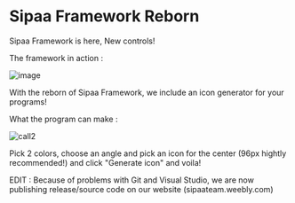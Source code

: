 # Sipaa Framework Reborn

Sipaa Framework is here, New controls!

The framework in action :

![image](https://user-images.githubusercontent.com/81994075/176878605-3fe146ee-febc-4b8f-bf16-19a4a966189e.png)

With the reborn of Sipaa Framework, we include an icon generator for your programs!

What the program can make :

![call2](https://user-images.githubusercontent.com/81994075/175926281-17778493-6507-4a7e-8501-97007404cfb1.png)

Pick 2 colors, choose an angle and pick an icon for the center (96px hightly recommended!) and click "Generate icon" and voila!

EDIT : Because of problems with Git and Visual Studio, we are now publishing release/source code on our website (sipaateam.weebly.com)
